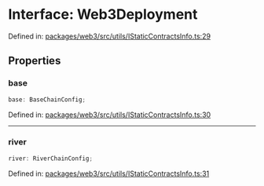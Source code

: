 # Interface: Web3Deployment

Defined in: [packages/web3/src/utils/IStaticContractsInfo.ts:29](https://github.com/towns-protocol/towns/blob/0db1fd0ac7258e8db8cedfb6183e8eade8284fa1/packages/web3/src/utils/IStaticContractsInfo.ts#L29)

## Properties

### base

```ts
base: BaseChainConfig;
```

Defined in: [packages/web3/src/utils/IStaticContractsInfo.ts:30](https://github.com/towns-protocol/towns/blob/0db1fd0ac7258e8db8cedfb6183e8eade8284fa1/packages/web3/src/utils/IStaticContractsInfo.ts#L30)

***

### river

```ts
river: RiverChainConfig;
```

Defined in: [packages/web3/src/utils/IStaticContractsInfo.ts:31](https://github.com/towns-protocol/towns/blob/0db1fd0ac7258e8db8cedfb6183e8eade8284fa1/packages/web3/src/utils/IStaticContractsInfo.ts#L31)
